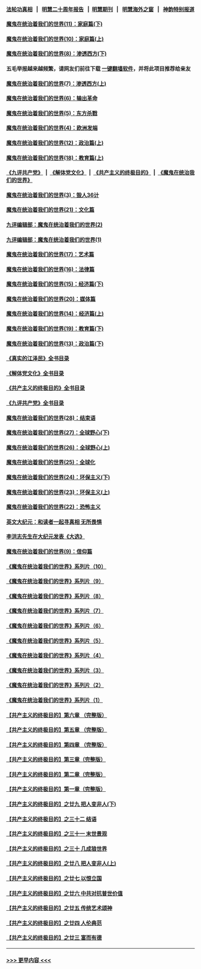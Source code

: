 #### [法轮功真相](https://github.com/gfw-breaker/truth/blob/master/README.md?t=0) &nbsp;&nbsp;|&nbsp;&nbsp; [明慧二十周年报告](https://github.com/gfw-breaker/mh-reports/blob/master/README.md?t=0) &nbsp;&nbsp;|&nbsp;&nbsp;[明慧期刊](https://github.com/gfw-breaker/mh-qikan) &nbsp;&nbsp;|&nbsp;&nbsp; [明慧海外之窗](https://github.com/gfw-breaker/mh-news/blob/master/README.md?t=0) &nbsp;&nbsp;|&nbsp;&nbsp; [神韵特别报道](https://github.com/gfw-breaker/mh-news/blob/master/shenyun.md?t=0)
#### [魔鬼在统治着我们的世界(11)：家庭篇(下)](../pages/nsc422/n10440961.md?t=11242150) 
#### [魔鬼在统治着我们的世界(10)：家庭篇(上)](../pages/nsc422/n10435448.md?t=11242150) 
#### [魔鬼在统治着我们的世界(8)：渗透西方(下)](../pages/nsc422/n10429603.md?t=11242150) 
#### 五毛举报越来越频繁，请网友们前往下载 [一键翻墙软件](https://github.com/gfw-breaker/ssr-accounts)，并将此项目推荐给亲友
#### [魔鬼在统治着我们的世界(7)：渗透西方(上)](../pages/nsc422/n10426013.md?t=11242150) 
#### [魔鬼在统治着我们的世界(6)：输出革命](../pages/nsc422/n10421536.md?t=11242150) 
#### [魔鬼在统治着我们的世界(5)：东方杀戮](../pages/nsc422/n10417707.md?t=11242150) 
#### [魔鬼在统治着我们的世界(4)：欧洲发端](../pages/nsc422/n10414890.md?t=11242150) 
#### [魔鬼在统治着我们的世界(12)：政治篇(上)](../pages/nsc422/n10444576.md?t=11242150) 
#### [魔鬼在统治着我们的世界(18)：教育篇(上)](../pages/nsc422/n10526970.md?t=11242150) 
#### [《九评共产党》](https://github.com/begood0513/9ping.md/blob/master/README.md) &nbsp;|&nbsp; [《解体党文化》](../../../../jtdwh.md/blob/master/README.md)  &nbsp;|&nbsp; [《共产主义的终极目的》](../../../../gczydzjmd.md/blob/master/README.md) &nbsp;|&nbsp; [《魔鬼在统治我们的世界》](../../../../mgztzwmdsj.md/blob/master/README.md) 
#### [魔鬼在统治着我们的世界(3)：毁人36计](../pages/nsc422/n10411583.md?t=11242150) 
#### [魔鬼在统治着我们的世界(21)：文化篇](../pages/nsc422/n10597706.md?t=11242150) 
#### [九评编辑部：魔鬼在统治着我们的世界(2)](../pages/nsc422/n10410036.md?t=11242150) 
#### [九评编辑部：魔鬼在统治着我们的世界(1)](../pages/nsc422/n10406825.md?t=11242150) 
#### [魔鬼在统治着我们的世界(17)：艺术篇](../pages/nsc422/n10499093.md?t=11242150) 
#### [魔鬼在统治着我们的世界(16)：法律篇](../pages/nsc422/n10485969.md?t=11242150) 
#### [魔鬼在统治着我们的世界(15)：经济篇(下)](../pages/nsc422/n10469975.md?t=11242150) 
#### [魔鬼在统治着我们的世界(20)：媒体篇](../pages/nsc422/n10586579.md?t=11242150) 
#### [魔鬼在统治着我们的世界(14)：经济篇(上)](../pages/nsc422/n10457370.md?t=11242150) 
#### [魔鬼在统治着我们的世界(19)：教育篇(下)](../pages/nsc422/n10564808.md?t=11242150) 
#### [魔鬼在统治着我们的世界(13)：政治篇(下)](../pages/nsc422/n10448270.md?t=11242150) 
#### [《真实的江泽民》全书目录](../pages/nsc422/n13721399.md?t=11242150) 
#### [《解体党文化》全书目录](../pages/nsc422/n13721157.md?t=11242150) 
#### [《共产主义的终极目的》全书目录](../pages/nsc422/n13721048.md?t=11242150) 
#### [《九评共产党》全书目录](../pages/nsc422/n13708085.md?t=11242150) 
#### [魔鬼在统治着我们的世界(28)：结束语](../pages/nsc422/n10936246.md?t=11242150) 
#### [魔鬼在统治着我们的世界(27)：全球野心(下)](../pages/nsc422/n10928319.md?t=11242150) 
#### [魔鬼在统治着我们的世界(26)：全球野心(上)](../pages/nsc422/n10900318.md?t=11242150) 
#### [魔鬼在统治着我们的世界(25)：全球化](../pages/nsc422/n10788205.md?t=11242150) 
#### [魔鬼在统治着我们的世界(24)：环保主义(下)](../pages/nsc422/n10695307.md?t=11242150) 
#### [魔鬼在统治着我们的世界(23)：环保主义(上)](../pages/nsc422/n10688613.md?t=11242150) 
#### [魔鬼在统治着我们的世界(22)：恐怖主义](../pages/nsc422/n10614727.md?t=11242150) 
#### [英文大纪元：和读者一起寻真相 无所畏惧](../pages/nsc422/n12542027.md?t=11242150) 
#### [李洪志先生在大纪元发表《大选》](../pages/nsc422/n12534746.md?t=11242150) 
#### [魔鬼在统治着我们的世界(9)：信仰篇](../pages/nsc422/n10432159.md?t=11242150) 
#### [《魔鬼在统治着我们的世界》系列片（10）](../pages/nsc422/n12292670.md?t=11242150) 
#### [《魔鬼在统治着我们的世界》系列片（9）](../pages/nsc422/n12290859.md?t=11242150) 
#### [《魔鬼在统治着我们的世界》系列片（8）](../pages/nsc422/n12287445.md?t=11242150) 
#### [《魔鬼在统治着我们的世界》系列片（7）](../pages/nsc422/n12283425.md?t=11242150) 
#### [《魔鬼在统治着我们的世界》系列片（6）](../pages/nsc422/n12282314.md?t=11242150) 
#### [《魔鬼在统治着我们的世界》系列片（5）](../pages/nsc422/n12281419.md?t=11242150) 
#### [《魔鬼在统治着我们的世界》系列片（4）](../pages/nsc422/n12274024.md?t=11242150) 
#### [《魔鬼在统治着我们的世界》系列片（3）](../pages/nsc422/n12271322.md?t=11242150) 
#### [《魔鬼在统治着我们的世界》系列片（2）](../pages/nsc422/n12269049.md?t=11242150) 
#### [《魔鬼在统治着我们的世界》系列片（1）](../pages/nsc422/n12267575.md?t=11242150) 
#### [【共产主义的终极目的】第六章 （完整版）](../pages/nsc422/n11428913.md?t=11242150) 
#### [【共产主义的终极目的】第五章 （完整版）](../pages/nsc422/n11428912.md?t=11242150) 
#### [【共产主义的终极目的】第四章 （完整版）](../pages/nsc422/n11428907.md?t=11242150) 
#### [【共产主义的终极目的】第三章（完整版）](../pages/nsc422/n11428848.md?t=11242150) 
#### [【共产主义的终极目的】第二章（完整版）](../pages/nsc422/n11428831.md?t=11242150) 
#### [【共产主义的终极目的】第一章（完整版）](../pages/nsc422/n11417651.md?t=11242150) 
#### [【共产主义的终极目的】之廿九 把人变非人(下)](../pages/nsc422/n11344140.md?t=11242150) 
#### [【共产主义的终极目的】之三十二 结语](../pages/nsc422/n11360535.md?t=11242150) 
#### [【共产主义的终极目的】之三十一 末世景观](../pages/nsc422/n11351129.md?t=11242150) 
#### [【共产主义的终极目的】之三十 几成狼世界](../pages/nsc422/n11348280.md?t=11242150) 
#### [【共产主义的终极目的】之廿八 把人变非人(上)](../pages/nsc422/n11340492.md?t=11242150) 
#### [【共产主义的终极目的】之廿七 以恨立国](../pages/nsc422/n11336944.md?t=11242150) 
#### [【共产主义的终极目的】之廿六 中共对抗普世价值](../pages/nsc422/n11324785.md?t=11242150) 
#### [【共产主义的终极目的】之廿五 传统艺术颂神](../pages/nsc422/n11296396.md?t=11242150) 
#### [【共产主义的终极目的】之廿四 人伦典范](../pages/nsc422/n11296397.md?t=11242150) 
#### [【共产主义的终极目的】之廿三 富而有德](../pages/nsc422/n11283598.md?t=11242150) 

----
#### [ >>> 更早内容 <<< ](../indexes/nsc422-earlier.md)

